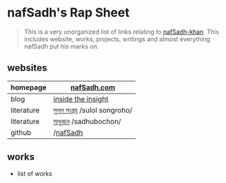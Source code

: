 nafSadh's Rap Sheet
===================

> This is a very unorganized list of links relating to [nafSadh-khan](http://nafSadh.com).
> This includes website, works, projects, writings and almost everything nafSadh put his marks on. 

## websites
| homepage   | [nafSadh.com](http://nafSadh.com)|
| ---------- | ---- |
| blog       | [inside the insight](https://ins.nafSadh.com)|
| literature | [সুলল সংগ্রহ](http://sulol.nafsadh.com/) /sulol songroho/|
| literature | [সাধুবচন](https://sadhubochon.wordpress.com/) /sadhubochon/|
| github     | /[nafSadh](http://github.com/nafSadh/)|


## works

- list of works
